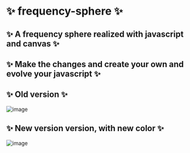 # ✨ frequency-sphere ✨
## ✨ A frequency sphere realized with javascript and canvas ✨
## ✨ Make the changes and create your own and evolve your javascript ✨
## ✨ Old version ✨
![image](https://user-images.githubusercontent.com/94203956/169700654-f712f60f-2a0e-4b4e-be27-21d1df2d514b.png)

## ✨ New version version, with new color ✨
![image](https://user-images.githubusercontent.com/94203956/193468110-6354cfba-8478-4c4f-83f9-33bb43fd5c13.png)
